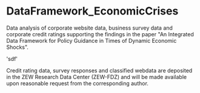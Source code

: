 # DataFramework_EconomicCrises
Data analysis of corporate website data, business survey data and corporate credit ratings supporting the findings in the paper "An Integrated Data Framework for Policy Guidance in Times of Dynamic Economic Shocks".

'sdf'

Credit rating data, survey responses and classified webdata are deposited in the ZEW Research Data Center (ZEW-FDZ) and will be made available upon reasonable request from the corresponding author.
